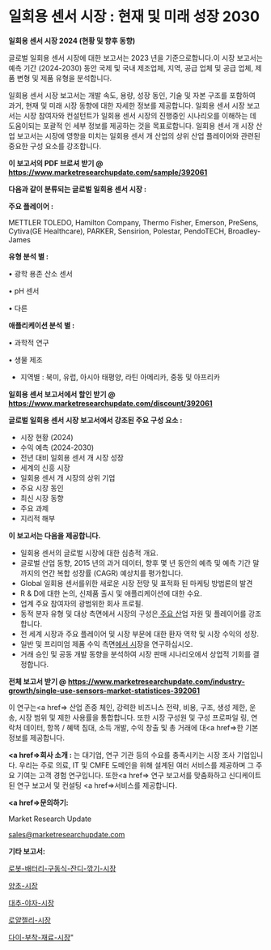 # 일회용 센서 시장 : 현재 및 미래 성장 2030

<strong>일회용 센서 시장 2024 (현황 및 향후 동향)</strong>

글로벌 일회용 센서 시장에 대한 보고서는 2023 년을 기준으로합니다.이 시장 보고서는 예측 기간 (2024-2030) 동안 국제 및 국내 제조업체, 지역, 공급 업체 및 공급 업체, 제품 변형 및 제품 유형을 분석합니다.

일회용 센서 시장 보고서는 개발 속도, 용량, 성장 동인, 기술 및 자본 구조를 포함하여 과거, 현재 및 미래 시장 동향에 대한 자세한 정보를 제공합니다. 일회용 센서 시장 보고서는 시장 참여자와 컨설턴트가 일회용 센서 시장의 진행중인 시나리오를 이해하는 데 도움이되는 포괄적 인 세부 정보를 제공하는 것을 목표로합니다. 일회용 센서 개 시장 산업 보고서는 시장에 영향을 미치는 일회용 센서 개 산업의 상위 산업 플레이어와 관련된 중요한 구성 요소를 강조합니다.



<strong>이 보고서의 PDF 브로셔 받기 @ <a href=https://www.marketresearchupdate.com/sample/392061>https://www.marketresearchupdate.com/sample/392061</a></strong>



<strong>다음과 같이 분류되는 글로벌 일회용 센서 시장 :</strong>



<strong>주요 플레이어 :</strong>

METTLER TOLEDO, Hamilton Company, Thermo Fisher, Emerson, PreSens, Cytiva(GE Healthcare), PARKER, Sensirion, Polestar, PendoTECH, Broadley-James



<strong>유형 분석 별 :</strong>

• 광학 용존 산소 센서

• pH 센서

• 다른



<strong>애플리케이션 분석 별 :</strong>

• 과학적 연구

• 생물 제조

<ul>
  <li>지역별 : 북미, 유럽, 아시아 태평양, 라틴 아메리카, 중동 및 아프리카</li>
</ul>


<strong>일회용 센서 보고서에서 할인 받기 @ <a href=https://www.marketresearchupdate.com/discount/392061>https://www.marketresearchupdate.com/discount/392061</a></strong>



<strong>글로벌 일회용 센서 시장 보고서에서 강조된 주요 구성 요소 :</strong>
<ul>
  <li>시장 현황 (2024)</li>
  <li>수익 예측 (2024-2030)</li>
  <li>전년 대비 일회용 센서 개 시장 성장</li>
  <li>세계의 신흥 시장</li>
  <li>일회용 센서 개 시장의 상위 기업</li>
  <li>주요 시장 동인</li>
  <li>최신 시장 동향</li>
  <li>주요 과제</li>
  <li>지리적 해부</li>
</ul>


<strong>이 보고서는 다음을 제공합니다.</strong>
<ul>
  <li>일회용 센서의 글로벌 시장에 대한 심층적 개요.</li>
  <li>글로벌 산업 동향, 2015 년의 과거 데이터, 향후 몇 년 동안의 예측 및 예측 기간 말까지의 연간 복합 성장률 (CAGR) 예상치를 평가합니다.</li>
  <li>Global 일회용 센서를위한 새로운 시장 전망 및 표적화 된 마케팅 방법론의 발견</li>
  <li>R &amp; D에 대한 논의, 신제품 출시 및 애플리케이션에 대한 수요.</li>
  <li>업계 주요 참여자의 광범위한 회사 프로필.</li>
  <li>동적 분자 유형 및 대상 측면에서 시장의 구성은<a href=> 주요 산</a>업 자원 및 플레이어를 강조합니다.</li>
  <li>전 세계 시장과 주요 플레이어 및 시장 부문에 대한 환자 역학 및 시장 수익의 성장.</li>
  <li>일반 및 프리미엄 제품 수익 측면<a href=>에서 시</a>장을 연구하십시오.</li>
  <li>거래 승인 및 공동 개발 동향을 분석하여 시장 판매 시나리오에서 상업적 기회를 결정합니다.</li>
</ul>



<strong>전체 보고서 받기 @ <a href=https://www.marketresearchupdate.com/industry-growth/single-use-sensors-market-statistices-392061>https://www.marketresearchupdate.com/industry-growth/single-use-sensors-market-statistices-392061</a></strong>

이 연구는<a href=> 산업 존중</a> 체인, 강력한 비즈니스 전략, 비용, 구조, 생성 제한, 운송, 시장 범위 및 제한 사용률을 통합합니다. 또한 시장 구성원 및 구성 프로파일 링, 연락처 데이터, 항목 / 혜택 침대, 소득 개발, 수익 창출 및 총 거래에 대<a href=>한 기본 </a>정보를 제공합니다.



<strong><a href=>회사 소</a>개 :</strong>
는 대기업, 연구 기관 등의 수요를 충족시키는 시장 조사 기업입니다. 우리는 주로 의료, IT 및 CMFE 도메인을 위해 설계된 여러 서비스를 제공하며 그 주요 기여는 고객 경험 연구입니다. 또한<a href=> 연구 보</a>고서를 맞춤화하고 신디케이트 된 연구 보고서 및 컨설팅 <a href=>서비스</a>를 제공합니다.



<strong><a href=>문의하기:</a></strong>

Market Research Update

sales@marketresearchupdate.com



<strong>기타 보고서:</strong>

<a href=https://www.linkedin.com/pulse/로봇-배터리-구동식-잔디-깎기-시장-동향-및-성장-전망-survey-savvy-insights-360-analysis/>로봇-배터리-구동식-잔디-깎기-시장</a>

<a href=https://www.linkedin.com/pulse/양초-시장-진입-전략-및-위험-평가2029년-survey-spotlight-pro-24-analysis-q1mcf/>양초-시장</a>

<a href=https://www.linkedin.com/pulse/대추-야자-시장-현재-및-미래-성장-2029-data-dive-diaries-24-analysis-iclqf/>대추-야자-시장</a>

<a href=https://www.linkedin.com/pulse/로얄젤리-시장-현재-및-미래-성장-2030-analytics-avenue-adventures-24-ana-uwfyf/>로얄젤리-시장</a>

<a href=https://www.linkedin.com/pulse/다이-부착-재료-시장-세분화-연구-및-목표-고객2029년-analytics-alchemy-360-analysis-cotgf/>다이-부착-재료-시장</a>"
